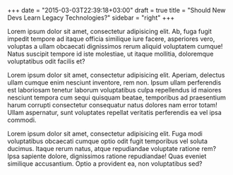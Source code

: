 +++
date = "2015-03-03T22:39:18+03:00"
draft = true
title = "Should New Devs Learn Legacy Technologies?"
sidebar = "right"
+++

Lorem ipsum dolor sit amet, consectetur adipisicing elit. Ab, fuga fugit impedit tempore ad itaque officia similique iure facere, asperiores vero, voluptas a ullam obcaecati dignissimos rerum aliquid voluptatem cumque! Natus suscipit tempore id iste molestiae, ut itaque mollitia, doloremque voluptatibus odit facilis et?

Lorem ipsum dolor sit amet, consectetur adipisicing elit. Aperiam, delectus ullam cumque enim nesciunt inventore, rem non. Ipsum ullam perferendis est laboriosam tenetur laborum voluptatibus culpa repellendus id maiores nesciunt tempora cum sequi quisquam beatae, temporibus ad praesentium harum corrupti consectetur consequatur natus dolores nam error totam! Ullam aspernatur, sunt voluptates repellat veritatis perferendis ea vel ipsa commodi.

Lorem ipsum dolor sit amet, consectetur adipisicing elit. Fuga modi voluptatibus obcaecati cumque optio odit fugit temporibus vel soluta ducimus. Itaque rerum natus, atque repudiandae voluptate ratione rem? Ipsa sapiente dolore, dignissimos ratione repudiandae! Quas eveniet similique accusantium. Optio a provident ea, non voluptatibus sed?